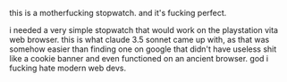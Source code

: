 this is a motherfucking stopwatch. and it's fucking perfect. 

i needed a very simple stopwatch that would work on the playstation vita web browser. this is what claude 3.5 sonnet came up with, as that was somehow easier than finding one on google that didn't have useless shit like a cookie banner and even functioned on an ancient browser. god i fucking hate modern web devs.
